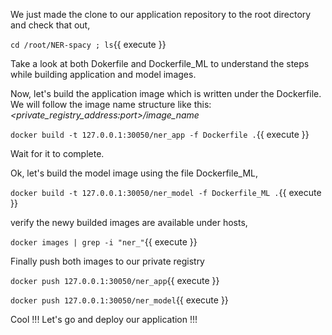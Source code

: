 We just made the clone to our application repository to the root directory and check that out,

`cd /root/NER-spacy ; ls`{{ execute }}

Take a look at both Dokerfile and Dockerfile_ML to understand the steps while building application and model images.

Now, let's build the application image which is written under the Dockerfile. We will follow the image name structure like this: *<private_registry_address:port>/image_name*

`docker build -t 127.0.0.1:30050/ner_app -f Dockerfile .`{{ execute }}

Wait for it to complete.

Ok, let's build the model image using the file Dockerfile_ML,

`docker build -t 127.0.0.1:30050/ner_model -f Dockerfile_ML .`{{ execute }}

verify the newy builded images are available under hosts,

`docker images | grep -i "ner_"`{{ execute }}

Finally push both images to our private registry

`docker push 127.0.0.1:30050/ner_app`{{ execute }}

`docker push 127.0.0.1:30050/ner_model`{{ execute }}

Cool !!! Let's go and deploy our application !!!